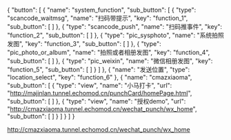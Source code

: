 {
    "button": [
        {
            "name": "system_function",
            "sub_button": [
                {
                    "type": "scancode_waitmsg",
                    "name": "扫码带提示",
                    "key": "function_1",
                    "sub_button": [ ]
                },
                {
                    "type": "scancode_push",
                    "name": "扫码推事件",
                    "key": "function_2",
                    "sub_button": [ ]
                },
                {
                    "type": "pic_sysphoto",
                    "name": "系统拍照发图",
                    "key": "function_3",
                   "sub_button": [ ]
                 },
                {
                    "type": "pic_photo_or_album",
                    "name": "拍照或者相册发图",
                    "key": "function_4",
                    "sub_button": [ ]
                },
                {
                    "type": "pic_weixin",
                    "name": "微信相册发图",
                    "key": "function_5",
                    "sub_button": [ ]
                }
            ]
        },
        {
            "name": "发送位置",
            "type": "location_select",
            "key": "function_6"
        },
        {
            "name": "cmazxiaoma",
                "sub_button": [
                     {
                        "type": "view",
                         "name": "小马打卡",
                         "url": "http://majinlan.tunnel.echomod.cn/punchCard/homePage.html",
                          "sub_button": [ ]
                      },
                        {
                            "type": "view",
                            "name": "授权demo",
                            "url": "http://cmazxiaoma.tunnel.echomod.cn/wechat_punch/wx_home",
                            "sub_button": [ ]
                        }
                   ]
            }
    ]
}

http://cmazxiaoma.tunnel.echomod.cn/wechat_punch/wx_home